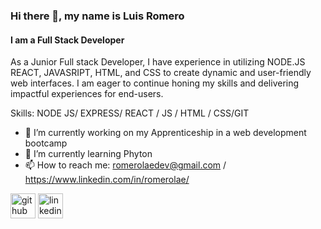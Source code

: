 ### Hi there 👋, my name is Luis Romero
#### I am a Full Stack Developer
As a Junior Full stack Developer, I have experience in utilizing NODE.JS REACT, JAVASRIPT, HTML, and CSS to create dynamic and user-friendly web interfaces. I am eager to continue honing my skills and delivering impactful experiences for end-users.

Skills: NODE JS/ EXPRESS/ REACT / JS / HTML / CSS/GIT

- 🔭 I’m currently working on my Apprenticeship in a web development bootcamp 
- 🌱 I’m currently learning Phyton 
- 📫 How to reach me: romerolaedev@gmail.com / https://www.linkedin.com/in/romerolae/


[<img src='https://cdn.jsdelivr.net/npm/simple-icons@3.0.1/icons/github.svg' alt='github' height='40'>](https://github.com/romerolae)  [<img src='https://cdn.jsdelivr.net/npm/simple-icons@3.0.1/icons/linkedin.svg' alt='linkedin' height='40'>](https://www.linkedin.com/in/romerolae/)  

